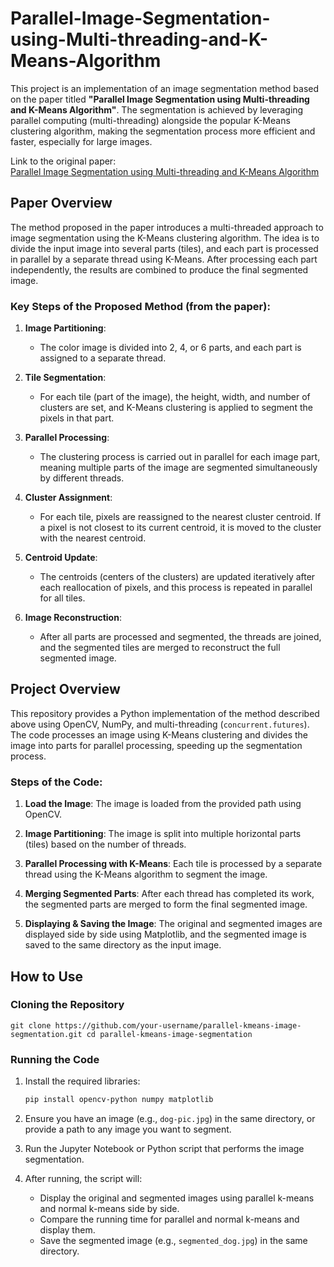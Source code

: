 # Parallel-Image-Segmentation-using-Multi-threading-and-K-Means-Algorithm

This project is an implementation of an image segmentation method based on the paper titled **"Parallel Image Segmentation using Multi-threading and K-Means Algorithm"**. The segmentation is achieved by leveraging parallel computing (multi-threading) alongside the popular K-Means clustering algorithm, making the segmentation process more efficient and faster, especially for large images.

Link to the original paper:  
[Parallel Image Segmentation using Multi-threading and K-Means Algorithm](https://www.researchgate.net/publication/267329073_Parallel_image_segmentation_using_multi-threading_and_k-means_algorithm)

## Paper Overview

The method proposed in the paper introduces a multi-threaded approach to image segmentation using the K-Means clustering algorithm. The idea is to divide the input image into several parts (tiles), and each part is processed in parallel by a separate thread using K-Means. After processing each part independently, the results are combined to produce the final segmented image.

### Key Steps of the Proposed Method (from the paper):
1. **Image Partitioning**: 
   - The color image is divided into 2, 4, or 6 parts, and each part is assigned to a separate thread.
   
2. **Tile Segmentation**:
   - For each tile (part of the image), the height, width, and number of clusters are set, and K-Means clustering is applied to segment the pixels in that part.
   
3. **Parallel Processing**:
   - The clustering process is carried out in parallel for each image part, meaning multiple parts of the image are segmented simultaneously by different threads.
   
4. **Cluster Assignment**:
   - For each tile, pixels are reassigned to the nearest cluster centroid. If a pixel is not closest to its current centroid, it is moved to the cluster with the nearest centroid.
   
5. **Centroid Update**:
   - The centroids (centers of the clusters) are updated iteratively after each reallocation of pixels, and this process is repeated in parallel for all tiles.

6. **Image Reconstruction**:
   - After all parts are processed and segmented, the threads are joined, and the segmented tiles are merged to reconstruct the full segmented image.

## Project Overview

This repository provides a Python implementation of the method described above using OpenCV, NumPy, and multi-threading (`concurrent.futures`). The code processes an image using K-Means clustering and divides the image into parts for parallel processing, speeding up the segmentation process.

### Steps of the Code:
1. **Load the Image**: The image is loaded from the provided path using OpenCV.
   
2. **Image Partitioning**: The image is split into multiple horizontal parts (tiles) based on the number of threads.
   
3. **Parallel Processing with K-Means**: Each tile is processed by a separate thread using the K-Means algorithm to segment the image.
   
4. **Merging Segmented Parts**: After each thread has completed its work, the segmented parts are merged to form the final segmented image.

5. **Displaying & Saving the Image**: The original and segmented images are displayed side by side using Matplotlib, and the segmented image is saved to the same directory as the input image.

## How to Use

### Cloning the Repository
`
git clone https://github.com/your-username/parallel-kmeans-image-segmentation.git
cd parallel-kmeans-image-segmentation
`

### Running the Code
1. Install the required libraries:
   ```bash
   pip install opencv-python numpy matplotlib
   ```

2. Ensure you have an image (e.g., `dog-pic.jpg`) in the same directory, or provide a path to any image you want to segment.

3. Run the Jupyter Notebook or Python script that performs the image segmentation.

4. After running, the script will:
   - Display the original and segmented images using parallel k-means and normal k-means side by side.
   - Compare the running time for parallel and normal k-means and display them.
   - Save the segmented image (e.g., `segmented_dog.jpg`) in the same directory.
